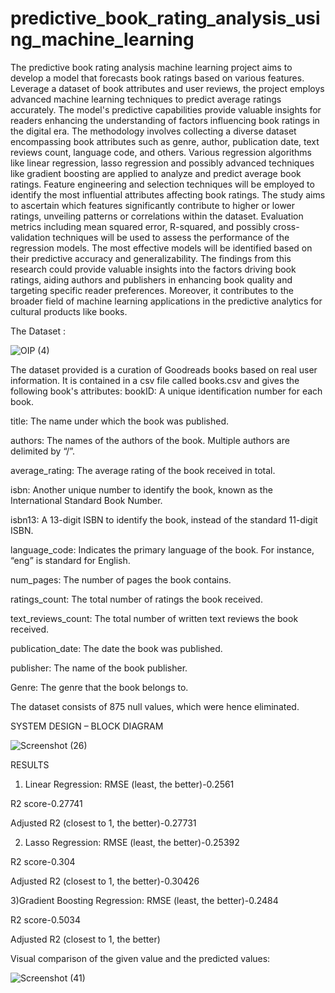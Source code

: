 # predictive_book_rating_analysis_using_machine_learning

The predictive book rating analysis machine learning project aims to develop a model that forecasts
book ratings based on various features. Leverage a dataset of book attributes and user reviews, the
project employs advanced machine learning techniques to predict average ratings accurately. The
model's predictive capabilities provide valuable insights for readers enhancing the understanding of
factors influencing book ratings in the digital era. The methodology involves collecting a diverse
dataset encompassing book attributes such as genre, author, publication date, text reviews count,
language code, and others. Various regression algorithms like linear regression, lasso regression
and possibly advanced techniques like gradient boosting are applied to analyze and predict average
book ratings. Feature engineering and selection techniques will be employed to identify the most
influential attributes affecting book ratings. The study aims to ascertain which features significantly
contribute to higher or lower ratings, unveiling patterns or correlations within the dataset.
Evaluation metrics including mean squared error, R-squared, and possibly cross-validation
techniques will be used to assess the performance of the regression models. The most effective
models will be identified based on their predictive accuracy and generalizability. The findings from
this research could provide valuable insights into the factors driving book ratings, aiding authors
and publishers in enhancing book quality and targeting specific reader preferences. Moreover, it
contributes to the broader field of machine learning applications in the predictive analytics for
cultural products like books.

The Dataset :

![OIP (4)](https://github.com/user-attachments/assets/abf1fc7d-ab35-4baf-ad4a-33fc4b45913b)


The dataset provided is a curation of Goodreads books based on real user information. It is contained
in a csv file called books.csv and gives the following book's attributes:
bookID: A unique identification number for each book.

title: The name under which the book was published.

authors: The names of the authors of the book. Multiple authors are delimited by “/”.

average_rating: The average rating of the book received in total.

isbn: Another unique number to identify the book, known as the International Standard Book
Number.

isbn13: A 13-digit ISBN to identify the book, instead of the standard 11-digit ISBN.

language_code: Indicates the primary language of the book. For instance, “eng” is standard for
English.

num_pages: The number of pages the book contains.

ratings_count: The total number of ratings the book received.

text_reviews_count: The total number of written text reviews the book received.

publication_date: The date the book was published.

publisher: The name of the book publisher.

Genre: The genre that the book belongs to.

The dataset consists of 875 null values, which were hence eliminated.

SYSTEM DESIGN – BLOCK DIAGRAM

![Screenshot (26)](https://github.com/user-attachments/assets/0cba62eb-57de-4000-9e8e-5df405972ab5)

RESULTS
1) Linear Regression: RMSE (least, the better)-0.2561


R2 score-0.27741

Adjusted R2 (closest to 1, the better)-0.27731

2) Lasso Regression: RMSE (least, the better)-0.25392
   
R2 score-0.304

Adjusted R2 (closest to 1, the better)-0.30426

 3)Gradient Boosting Regression: RMSE (least, the better)-0.2484

R2 score-0.5034

Adjusted R2 (closest to 1, the better)

Visual comparison of the given value and the predicted values:

![Screenshot (41)](https://github.com/user-attachments/assets/58da018d-61b6-4bf0-8208-6df0beeb58b9)
